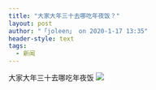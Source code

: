 ```yaml
---
title: "大家大年三十去哪吃年夜饭？"
layout: post
author: "「joleen」 on 2020-1-17 13:35"
header-style: text
tags:
  - 新闻
---
```


<head></head>
<body>
  大家大年三十去哪吃年夜饭
 <img src="https://bbs.boniu123.cc/static/image/smiley/3tuzki_emoticons/tuzki_004.gif" smilieid="141">
 <br>
</body>


